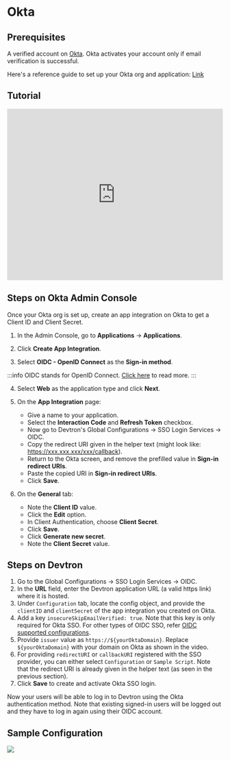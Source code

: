 # Okta

## Prerequisites

A verified account on [Okta](https://www.okta.com/). Okta activates your account only if email verification is successful.

Here's a reference guide to set up your Okta org and application: [Link](https://developer.okta.com/docs/guides/oie-embedded-common-org-setup/go/main/)

## Tutorial

<iframe width="100%" height="400" src="https://www.youtube.com/embed/i-7IWkg6Ipk" title="Okta App Setup" frameborder="0" allow="accelerometer; autoplay; clipboard-write; encrypted-media; gyroscope; picture-in-picture" allowfullscreen></iframe>

## Steps on Okta Admin Console

Once your Okta org is set up, create an app integration on Okta to get a Client ID and Client Secret.

1. In the Admin Console, go to **Applications** → **Applications**.

2. Click **Create App Integration**.

3. Select **OIDC - OpenID Connect** as the **Sign-in method**.

:::info
OIDC stands for OpenID Connect. [Click here](https://www.okta.com/openid-connect/) to read more.
:::

4. Select **Web** as the application type and click **Next**.

5. On the **App Integration** page:
    * Give a name to your application.
    * Select the **Interaction Code** and **Refresh Token** checkbox.
    * Now go to Devtron's Global Configurations → SSO Login Services → OIDC.
    * Copy the redirect URI given in the helper text (might look like: https://xxx.xxx.xxx/xxx/callback).
    * Return to the Okta screen, and remove the prefilled value in **Sign-in redirect URIs**.
    * Paste the copied URI in **Sign-in redirect URIs**.
    * Click **Save**.

6. On the **General** tab:
    * Note the **Client ID** value.
    * Click the **Edit** option.
    * In Client Authentication, choose **Client Secret**.
    * Click **Save**.
    * Click **Generate new secret**.
    * Note the **Client Secret** value.


## Steps on Devtron

1. Go to the Global Configurations → SSO Login Services → OIDC.
2. In the **URL** field, enter the Devtron application URL (a valid https link) where it is hosted.
3. Under `Configuration` tab, locate the config object, and provide the `clientID` and `clientSecret` of the app integration you created on Okta.
4. Add a key `insecureSkipEmailVerified: true`. Note that this key is only required for Okta SSO. For other types of OIDC SSO, refer [OIDC supported configurations](https://dexidp.io/docs/connectors/oidc/).
5. Provide `issuer` value as `https://${yourOktaDomain}`. Replace `${yourOktaDomain}` with your domain on Okta as shown in the video.
6. For providing `redirectURI` or `callbackURI` registered with the SSO provider, you can either select `Configuration` or `Sample Script`. Note that the redirect URI is already given in the helper text (as seen in the previous section).
7. Click **Save** to create and activate Okta SSO login.

Now your users will be able to log in to Devtron using the Okta authentication method. Note that existing signed-in users will be logged out and they have to log in again using their OIDC account.

## Sample Configuration

![](https://devtron-public-asset.s3.us-east-2.amazonaws.com/images/global-configurations/sso-login-service/sample-config-okta.jpg)


